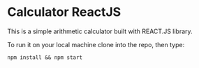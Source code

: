 # Calculator ReactJS

This is a simple arithmetic calculator built with REACT.JS library. 



To run it on your local machine clone into the repo, then type: 

    npm install && npm start
    
    



